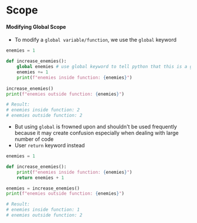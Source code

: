 # Scope

#### Modifying Global Scope

* To modify a `global variable/function`, we use the `global` keyword 

```python
enemies = 1

def increase_enemies():
    global enemies # use global keyword to tell python that this is a global variable
    enemies += 1
    print(f"enemies inside function: {enemies}")
    
increase_enemies()
print(f"enemies outside function: {enemies}")

# Result:
# enemies inside function: 2
# enemies outside function: 2
```

* But using `global` is frowned upon and shouldn't be used frequently because it may create confusion especially when dealing with large number of code
* User `return` keyword instead

```python
enemies = 1

def increase_enemies():
    print(f"enemies inside function: {enemies}")
    return enemies + 1

enemies = increase_enemies()
print(f"enemies outside function: {enemies}")

# Result:
# enemies inside function: 1
# enemies outside function: 2
```

